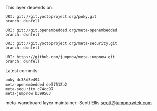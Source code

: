 This layer depends on:

    URI: git://git.yoctoproject.org/poky.git
    branch: dunfell

    URI: git://git.openembedded.org/meta-openembedded
    branch: dunfell

    URI: git://git.yoctoproject.org/meta-security.git
    branch: dunfell

    URI: https://github.com/jumpnow/meta-jumpnow.git
    branch: dunfell

Latest commits:

    poky dc38d5e494
    meta-openembedded de37512b2
    meta-security c74cc97
    meta-jumpnow b399563

meta-wandboard layer maintainer: Scott Ellis <scott@jumpnowtek.com>
